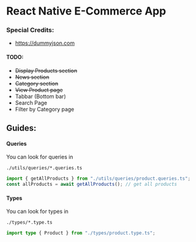 # React Native E-Commerce App

### Special Credits:

- https://dummyjson.com

#### TODO:

- <del>Display Products section</del>
- <del>News section</del>
- <del>Category section</del>
- <del>View Product page</del>
- Tabbar (Bottom bar)
- Search Page
- Filter by Category page

## Guides:

#### Queries

You can look for queries in

```
./utils/queries/*.queries.ts
```

```ts
import { getAllProducts } from "./utils/queries/product.queries.ts";
const allProducts = await getAllProducts(); // get all products
```

#### Types

You can look for types in

```
./types/*.type.ts
```

```ts
import type { Product } from "./types/product.type.ts";
```
